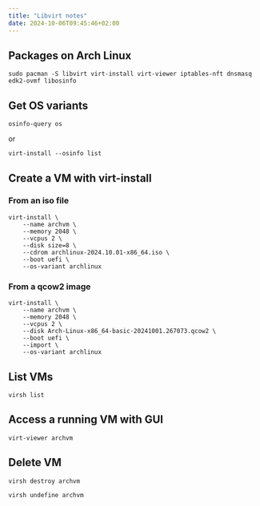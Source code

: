 ```yaml
---
title: "Libvirt notes"
date: 2024-10-06T09:45:46+02:00
---
```


## Packages on Arch Linux

```terminal
sudo pacman -S libvirt virt-install virt-viewer iptables-nft dnsmasq edk2-ovmf libosinfo
```

## Get OS variants

```terminal
osinfo-query os
```

or

```terminal
virt-install --osinfo list
```

## Create a VM with virt-install

### From an iso file

```terminal
virt-install \
    --name archvm \
    --memory 2048 \
    --vcpus 2 \
    --disk size=8 \
    --cdrom archlinux-2024.10.01-x86_64.iso \
    --boot uefi \
    --os-variant archlinux
```

### From a qcow2 image

```terminal
virt-install \
    --name archvm \
    --memory 2048 \
    --vcpus 2 \
    --disk Arch-Linux-x86_64-basic-20241001.267073.qcow2 \
    --boot uefi \
    --import \
    --os-variant archlinux
```

## List VMs

```terminal
virsh list
```

## Access a running VM with GUI

```terminal
virt-viewer archvm
```

## Delete VM

```terminal
virsh destroy archvm
```
```terminal
virsh undefine archvm
```
